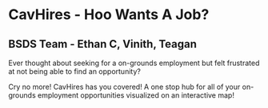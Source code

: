 # CavHires - Hoo Wants A Job?

## BSDS Team - Ethan C, Vinith, Teagan 

Ever thought about seeking for a on-grounds employment but felt frustrated at not being able to find an opportunity? 

Cry no more! CavHires has you covered! A one stop hub for all of your on-grounds employment opportunities visualized on an interactive map!
